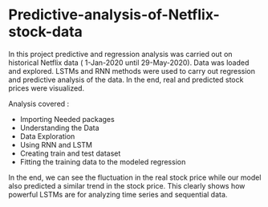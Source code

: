 # Predictive-analysis-of-Netflix-stock-data
In this project predictive and regression analysis was carried out on historical Netflix data ( 1-Jan-2020 until 29-May-2020).
Data was loaded and explored.
LSTMs and RNN methods were used to carry out regression and predictive analysis of the data. 
In the end, real and predicted stock prices were visualized.

Analysis covered :

* Importing Needed packages
* Understanding the Data
* Data Exploration
* Using RNN and LSTM 
* Creating train and test dataset
* Fitting the training data to the modeled regression

In the end, we can see the fluctuation in the real stock price while our model also predicted a similar trend in the stock price. This clearly shows how powerful LSTMs are for analyzing time series and sequential data.
